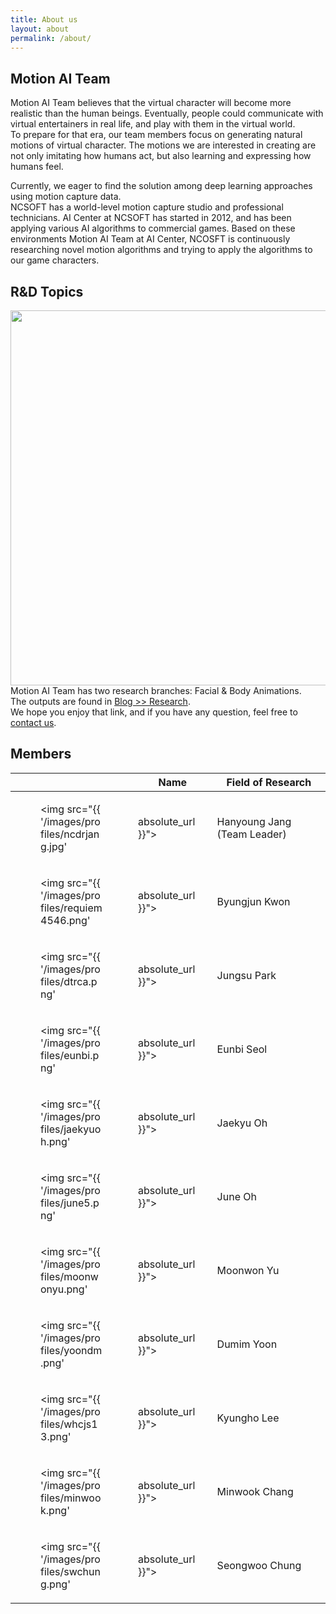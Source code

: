 ```yaml
---
title: About us
layout: about
permalink: /about/
---
```


## Motion AI Team

Motion AI Team believes that the virtual character will become more realistic than the human beings.
Eventually, people could communicate with virtual entertainers in real life, and play with them in the virtual world. <br>
To prepare for that era, our team members focus on generating natural motions of virtual character.
The motions we are interested in creating are not only imitating how humans act, but also learning and expressing how humans feel.

Currently, we eager to find the solution among deep learning approaches using motion capture data. <br>
NCSOFT has a world-level motion capture studio and professional technicians. AI Center at NCSOFT has started in 2012, and has been applying various AI algorithms to commercial games. Based on these environments Motion AI Team at AI Center, NCOSFT is continuously researching novel motion algorithms and trying to apply the algorithms to our game characters.

## R&D Topics

<img width="600" src="/images/posts/2019-04-22-topics.png"> <br>
Motion AI Team has two research branches: Facial & Body Animations. <br>
The outputs are found in <a href="https://nc-moai.github.io/blog/#research"> Blog >> Research</a>. <br>
We hope you enjoy that link, and if you have any question, feel free to <a href="mailto:ncdrjang@ncsoft.com"> contact us</a>.


## Members

|       | Name       |  Field of Research                                            |
|-------|------------|---------------------------------------------------------------|
| <figure style="width:100px"><img src="{{ '/images/profiles/ncdrjang.jpg' | absolute_url }}"></figure> | Hanyoung Jang (Team Leader) | Game AI, Computer Graphics, General-purpose GPUs, Robotics |
| <figure style="width:100px"><img src="{{ '/images/profiles/requiem4546.png' | absolute_url }}"></figure> | Byungjun Kwon | Inverse Kinematics, Style Transfer |
| <figure style="width:100px"><img src="{{ '/images/profiles/dtrca.png' | absolute_url }}"></figure> | Jungsu Park | Speech Recognition, Facial Animation, Deep Learning |
| <figure style="width:100px"><img src="{{ '/images/profiles/eunbi.png' | absolute_url }}"></figure> | Eunbi Seol | Facial Performance Capture, Facial Animation |
| <figure style="width:100px"><img src="{{ '/images/profiles/jaekyuoh.png' | absolute_url }}"></figure> | Jaekyu Oh | Facial Animation |
| <figure style="width:100px"><img src="{{ '/images/profiles/june5.png' | absolute_url }}"></figure> | June Oh | Facial Animation |
| <figure style="width:100px"><img src="{{ '/images/profiles/moonwonyu.png' | absolute_url }}"></figure> | Moonwon Yu | Inverse Kinematics, Style Transfer |
| <figure style="width:100px"><img src="{{ '/images/profiles/yoondm.png' | absolute_url }}"></figure> | Dumim Yoon | Facial Performance Capture, 3D Reconstruction |
| <figure style="width:100px"><img src="{{ '/images/profiles/whcjs13.png' | absolute_url }}"></figure> | Kyungho Lee | Character Animation |
| <figure style="width:100px"><img src="{{ '/images/profiles/minwook.png' | absolute_url }}"></figure> | Minwook Chang | Motion Denoising |
| <figure style="width:100px"><img src="{{ '/images/profiles/swchung.png' | absolute_url }}"></figure> | Seongwoo Chung | Facial Performance Retargeting, Direct Manipulation, Computer Graphics |
